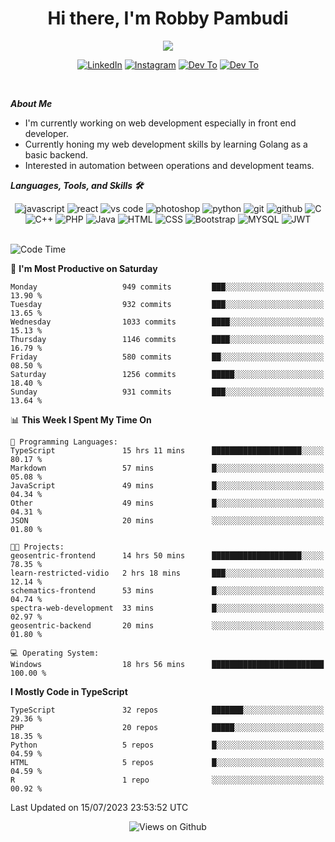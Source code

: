 <div align="center">
   <h1>Hi there, I'm Robby Pambudi </h1>

<img src="https://pronoun.cyou/x/y?subject=He&object=Him&height=20"> 
</div>

<p align='center'>
   <a href="https://www.linkedin.com/in/robbypambudi" target="_blank"><img src="https://img.shields.io/badge/LinkedIn-0077B5?style=for-the-badge&logo=linkedin&logoColor=white" alt="LinkedIn"></a>
   <a href="https://www.instagram.com/robbypambudi" target="_blank"><img src="https://img.shields.io/badge/Instagram-E4405F?style=for-the-badge&logo=instagram&logoColor=white" alt="Instagram"></a>
   <a href="https://dev.to/robbypambudi" target="_blank"><img src="https://img.shields.io/badge/dev.to-0A0A0A?style=for-the-badge&logo=dev.to&logoColor=white" alt="Dev To"></a>
   <a href="https://www.facebook.com/robbyulungpambudi" target="_blank"><img src="https://img.shields.io/badge/Facebook-1877F2?style=for-the-badge&logo=facebook&logoColor=white" alt="Dev To"></a>

</p> <p>
<br>
   
***About Me***
   
- I'm currently working on web development especially in front end developer.
- Currently honing my web development skills by learning Golang as a basic backend.
- Interested in automation between operations and development teams.
 
   
***Languages, Tools, and Skills 🛠***

   <div align="center">
   <img src="https://img.shields.io/badge/JavaScript-F7DF1E?style=for-the-badge&logo=javascript&logoColor=black" alt="javascript" />
      <img src="https://img.shields.io/badge/React-61DAFB?style=for-the-badge&logo=react&logoColor=black" alt="react" />
      <img src="https://img.shields.io/badge/vs%20code-007ACC?style=for-the-badge&logo=visual%20studio%20code&logoColor=white" alt="vs code" />
      <img src="https://img.shields.io/badge/adobe%20photoshop-31A8FF?style=for-the-badge&logo=adobe%20photoshop&logoColor=white" alt="photoshop" />
      <img src="https://img.shields.io/badge/python-3776AB?style=for-the-badge&logo=python&logoColor=white" alt="python" />
      <img src="https://img.shields.io/badge/Git-F05032?style=for-the-badge&logo=git&logoColor=white" alt="git" />
      <img src="https://img.shields.io/badge/GitHub-100000?style=for-the-badge&logo=github&logoColor=white" alt="github" />
      <img src="https://img.shields.io/badge/c-%2300599C.svg?style=for-the-badge&logo=c&logoColor=white" alt="C" />
      <img src="https://img.shields.io/badge/c++-%2300599C.svg?style=for-the-badge&logo=c%2B%2B&logoColor=white" alt="C++" />   
      <img src="https://img.shields.io/badge/PHP-777BB4?style=for-the-badge&logo=php&logoColor=white" alt="PHP" />
      <img src="https://img.shields.io/badge/Java-ED8B00?style=for-the-badge&logo=java&logoColor=white" alt="Java"/>
      <img src="https://img.shields.io/badge/HTML5-E34F26?style=for-the-badge&logo=html5&logoColor=white" alt="HTML" />
      <img src="https://img.shields.io/badge/CSS-239120?&style=for-the-badge&logo=css3&logoColor=white" alt ="CSS" />
      <img src="https://img.shields.io/badge/Bootstrap-563D7C?style=for-the-badge&logo=bootstrap&logoColor=white" alt="Bootstrap" />
      <img src="https://img.shields.io/badge/MySQL-00000F?style=for-the-badge&logo=mysql&logoColor=white" alt="MYSQL" />
      <img src="https://img.shields.io/badge/json%20web%20tokens-323330?style=for-the-badge&logo=json-web-tokens&logoColor=pink" alt="JWT" />
      
   </div><br>
   
<!--START_SECTION:waka-->
![Code Time](http://img.shields.io/badge/Code%20Time-876%20hrs%2039%20mins-blue)

📅 **I'm Most Productive on Saturday** 

```text
Monday                   949 commits         ███░░░░░░░░░░░░░░░░░░░░░░   13.90 % 
Tuesday                  932 commits         ███░░░░░░░░░░░░░░░░░░░░░░   13.65 % 
Wednesday                1033 commits        ████░░░░░░░░░░░░░░░░░░░░░   15.13 % 
Thursday                 1146 commits        ████░░░░░░░░░░░░░░░░░░░░░   16.79 % 
Friday                   580 commits         ██░░░░░░░░░░░░░░░░░░░░░░░   08.50 % 
Saturday                 1256 commits        █████░░░░░░░░░░░░░░░░░░░░   18.40 % 
Sunday                   931 commits         ███░░░░░░░░░░░░░░░░░░░░░░   13.64 % 
```


📊 **This Week I Spent My Time On** 

```text
💬 Programming Languages: 
TypeScript               15 hrs 11 mins      ████████████████████░░░░░   80.17 % 
Markdown                 57 mins             █░░░░░░░░░░░░░░░░░░░░░░░░   05.08 % 
JavaScript               49 mins             █░░░░░░░░░░░░░░░░░░░░░░░░   04.34 % 
Other                    49 mins             █░░░░░░░░░░░░░░░░░░░░░░░░   04.31 % 
JSON                     20 mins             ░░░░░░░░░░░░░░░░░░░░░░░░░   01.80 % 

🐱‍💻 Projects: 
geosentric-frontend      14 hrs 50 mins      ████████████████████░░░░░   78.35 % 
learn-restricted-vidio   2 hrs 18 mins       ███░░░░░░░░░░░░░░░░░░░░░░   12.14 % 
schematics-frontend      53 mins             █░░░░░░░░░░░░░░░░░░░░░░░░   04.74 % 
spectra-web-development  33 mins             █░░░░░░░░░░░░░░░░░░░░░░░░   02.97 % 
geosentric-backend       20 mins             ░░░░░░░░░░░░░░░░░░░░░░░░░   01.80 % 

💻 Operating System: 
Windows                  18 hrs 56 mins      █████████████████████████   100.00 % 
```

**I Mostly Code in TypeScript** 

```text
TypeScript               32 repos            ███████░░░░░░░░░░░░░░░░░░   29.36 % 
PHP                      20 repos            █████░░░░░░░░░░░░░░░░░░░░   18.35 % 
Python                   5 repos             █░░░░░░░░░░░░░░░░░░░░░░░░   04.59 % 
HTML                     5 repos             █░░░░░░░░░░░░░░░░░░░░░░░░   04.59 % 
R                        1 repo              ░░░░░░░░░░░░░░░░░░░░░░░░░   00.92 % 
```




 Last Updated on 15/07/2023 23:53:52 UTC
<!--END_SECTION:waka-->

<div align="center">
<img src="https://komarev.com/ghpvc/?username=robbypambudi&color=green" alt="Views on Github" />
</div>

